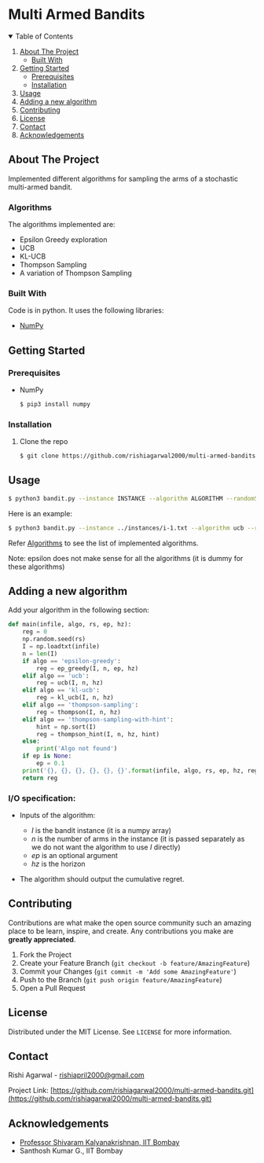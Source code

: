 <!-- Header -->
# Multi Armed Bandits

<!-- TABLE OF CONTENTS -->
<details open="open">
  <summary>Table of Contents</summary>
  <ol>
    <li>
      <a href="#about-the-project">About The Project</a>
      <ul>
        <li><a href="#built-with">Built With</a></li>
      </ul>
    </li>
    <li>
      <a href="#getting-started">Getting Started</a>
      <ul>
        <li><a href="#prerequisites">Prerequisites</a></li>
        <li><a href="#installation">Installation</a></li>
      </ul>
    </li>
    <li><a href="#usage">Usage</a></li>
    <li><a href="#adding-a-new-algorithm">Adding a new algorithm</a></li>
    <li><a href="#contributing">Contributing</a></li>
    <li><a href="#license">License</a></li>
    <li><a href="#contact">Contact</a></li>
    <li><a href="#acknowledgements">Acknowledgements</a></li>
  </ol>
</details>



<!-- ABOUT THE PROJECT -->
## About The Project

Implemented different algorithms for sampling the arms of a stochastic multi-armed bandit.

### Algorithms
The algorithms implemented are:
* Epsilon Greedy exploration
* UCB
* KL-UCB
* Thompson Sampling
* A variation of Thompson Sampling
### Built With

Code is in python. It uses the following libraries:
* [NumPy](https://numpy.org/)

<!-- GETTING STARTED -->
## Getting Started

### Prerequisites

* NumPy

  ```sh
  $ pip3 install numpy
  ```

### Installation

1. Clone the repo
   
   ```sh
   $ git clone https://github.com/rishiagarwal2000/multi-armed-bandits.git 
   ```

<!-- USAGE EXAMPLES -->
## Usage

```sh
$ python3 bandit.py --instance INSTANCE --algorithm ALGORITHM --randomSeed RANDOMSEED --epsilon EPSILON --horizon HORIZON 
```
Here is an example:
```sh
$ python3 bandit.py --instance ../instances/i-1.txt --algorithm ucb --randomSeed 0 --epsilon 0.1 --horizon 200
```
Refer [Algorithms](#algorithms) to see the list of implemented algorithms.

Note: epsilon does not make sense for all the algorithms (it is dummy for these algorithms)

<!-- Adding a new algorithm -->
## Adding a new algorithm
Add your algorithm in the following section:
```python
def main(infile, algo, rs, ep, hz):
	reg = 0
	np.random.seed(rs)
	I = np.loadtxt(infile)
	n = len(I)
	if algo == 'epsilon-greedy':
		reg = ep_greedy(I, n, ep, hz)
	elif algo == 'ucb':
		reg = ucb(I, n, hz)
	elif algo == 'kl-ucb':
		reg = kl_ucb(I, n, hz)
	elif algo == 'thompson-sampling':
		reg = thompson(I, n, hz)
	elif algo == 'thompson-sampling-with-hint':
		hint = np.sort(I)
		reg = thompson_hint(I, n, hz, hint)	
	else:
		print('Algo not found')
	if ep is None:
		ep = 0.1
	print('{}, {}, {}, {}, {}, {}'.format(infile, algo, rs, ep, hz, reg))
	return reg
```
### I/O specification:

* Inputs of the algorithm:
    * _I_ is the bandit instance (it is a numpy array)
    * _n_ is the number of arms in the instance (it is passed separately as we do not want the algorithm to use _I_ directly)
    * _ep_ is an optional argument
    * _hz_ is the horizon

* The algorithm should output the cumulative regret.


<!-- CONTRIBUTING -->
## Contributing

Contributions are what make the open source community such an amazing place to be learn, inspire, and create. Any contributions you make are **greatly appreciated**.

1. Fork the Project
2. Create your Feature Branch (`git checkout -b feature/AmazingFeature`)
3. Commit your Changes (`git commit -m 'Add some AmazingFeature'`)
4. Push to the Branch (`git push origin feature/AmazingFeature`)
5. Open a Pull Request



<!-- LICENSE -->
## License

Distributed under the MIT License. See `LICENSE` for more information.



<!-- CONTACT -->
## Contact

Rishi Agarwal - rishiapril2000@gmail.com

Project Link: [https://github.com/rishiagarwal2000/multi-armed-bandits.git](https://github.com/rishiagarwal2000/multi-armed-bandits.git)



<!-- ACKNOWLEDGEMENTS -->
## Acknowledgements
* [Professor Shivaram Kalyanakrishnan, IIT Bombay](https://www.cse.iitb.ac.in/~shivaram/)
* Santhosh Kumar G., IIT Bombay